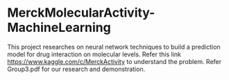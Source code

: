 # MerckMolecularActivity-MachineLearning
This project researches on neural network techniques to build a prediction model for drug interaction on molecular levels.
Refer this link https://www.kaggle.com/c/MerckActivity to understand the problem. Refer Group3.pdf for our research and demonstration.
